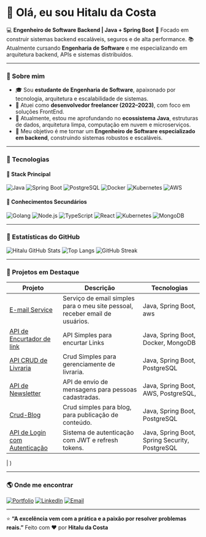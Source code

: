 # 👋 Olá, eu sou Hitalu da Costa

💻 **Engenheiro de Software Backend | Java + Spring Boot**
🎯 Focado em construir sistemas backend escaláveis, seguros e de alta performance.
📚 Atualmente cursando **Engenharia de Software** e me especializando em arquitetura backend, APIs e sistemas distribuídos.

---

### 🧠 Sobre mim

- 🎓 Sou **estudante de Engenharia de Software**, apaixonado por tecnologia, arquitetura e escalabilidade de sistemas.
- 💼 Atuei como **desenvolvedor freelancer (2022–2023)**, com foco em soluções FrontEnd.
- 🧩 Atualmente, estou me aprofundando no **ecossistema Java**, estruturas de dados, arquitetura limpa, computação em nuvem e microserviços.
- 🚀 Meu objetivo é me tornar um **Engenheiro de Software especializado em backend**, construindo sistemas robustos e escaláveis.

---

### 🧰 Tecnologias

#### 🔹 Stack Principal

![Java](https://img.shields.io/badge/Java-%23ED8B00.svg?style=for-the-badge&logo=openjdk&logoColor=white)
![Spring Boot](https://img.shields.io/badge/Spring_Boot-%236DB33F.svg?style=for-the-badge&logo=springboot&logoColor=white)
![PostgreSQL](https://img.shields.io/badge/PostgreSQL-%23316192.svg?style=for-the-badge&logo=postgresql&logoColor=white)
![Docker](https://img.shields.io/badge/Docker-%230db7ed.svg?style=for-the-badge&logo=docker&logoColor=white)
![Kubernetes](https://img.shields.io/badge/Kubernetes-326CE5?style=for-the-badge&logo=kubernetes&logoColor=white)
![AWS](https://img.shields.io/badge/AWS-%23FF9900.svg?style=for-the-badge&logo=amazon-aws&logoColor=white)

#### 🔹 Conhecimentos Secundários

![Golang](https://img.shields.io/badge/Go-00ADD8?style=for-the-badge&logo=go&logoColor=white)
![Node.js](https://img.shields.io/badge/Node.js-339933?style=for-the-badge&logo=node.js&logoColor=white)
![TypeScript](https://img.shields.io/badge/TypeScript-%23007ACC.svg?style=for-the-badge&logo=typescript&logoColor=white)
![React](https://img.shields.io/badge/React-%2320232a.svg?style=for-the-badge&logo=react&logoColor=%2361DAFB)
![Kubernetes](https://img.shields.io/badge/Kubernetes-326CE5?style=for-the-badge&logo=kubernetes&logoColor=white)
![MongoDB](https://img.shields.io/badge/MongoDB-%2347A248.svg?style=for-the-badge&logo=mongodb&logoColor=white)

---

### 🧩 Estatísticas do GitHub

![Hitalu GitHub Stats](https://github-readme-stats.vercel.app/api?username=htldacosta&show_icons=true&theme=tokyonight&hide_border=true&locale=pt-br)
![Top Langs](https://github-readme-stats.vercel.app/api/top-langs/?username=htldacosta&layout=compact&theme=radical)
![GitHub Streak](https://streak-stats.demolab.com?user=htldacosta&theme=tokyonight&hide_border=true&locale=pt-br)

---

### 🚀 Projetos em Destaque

| Projeto                                                                                 | Descrição                                                                    | Tecnologias                                    |
| --------------------------------------------------------------------------------------- | ---------------------------------------------------------------------------- | ---------------------------------------------- |
| [E-mail Service ](https://github.com/htldacosta/email-service)                          | Serviço de email simples para o meu site pessoal, receber email de usuários. | Java, Spring Boot, aws                         |
| [API de Encurtador de link](https://github.com/htldacosta/encurtador-de-link)           | API Simples para encurtar Links                                              | Java, Spring Boot, Docker, MongoDB             |
| [API CRUD de Livraria](https://github.com/htldacosta/library-API)                       | Crud Simples para gerenciamente de livraria.                                 | Java, Spring Boot, PostgreSQL                  |
| [API de Newsletter](https://github.com/htldacosta/newsletter-API)                       | API de envio de mensagens para pessoas cadastradas.                          | Java, Spring Boot, AWS, PostgreSQL,            |
| [Crud-Blog](https://github.com/htldacosta/Crud-Blog)                                    | Crud simples para blog, para publicação de conteúdo.                         | Java, Spring Boot, PostgreSQL                  |
| [API de Login com Autenticação](https://github.com/htldacosta/Login-Authentication-API) | Sistema de autenticação com JWT e refresh tokens.                            | Java, Spring Boot, Spring Security, PostgreSQL |

| )

---

### 🌎 Onde me encontrar

[![Portfolio](https://img.shields.io/badge/Portfólio-000?style=for-the-badge&logo=vercel&logoColor=white)](https://hitalu.dev)
[![LinkedIn](https://img.shields.io/badge/LinkedIn-0077B5?style=for-the-badge&logo=linkedin&logoColor=white)](https://www.linkedin.com/in/hitalu-d-5109a828b/)
[![Email](https://img.shields.io/badge/Email-%23D14836?style=for-the-badge&logo=gmail&logoColor=white)](mailto:hitaludcosta@gmail.com)

---

⭐ **“A excelência vem com a prática e a paixão por resolver problemas reais.”**
Feito com ❤️ por **Hitalu da Costa**
